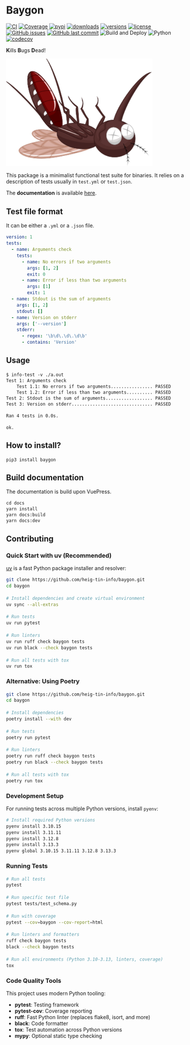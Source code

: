 # Baygon

[![CI](https://img.shields.io/github/actions/workflow/status/heig-tin-info/baygon/ci.yml?branch=main&logo=github&label=CI)](https://github.com/heig-tin-info/baygon/actions?query=event%3Apush+branch%3Amain+workflow%3ACI)
[![Coverage](https://coverage-badge.samuelcolvin.workers.dev/heig-tin-info/baygon.svg)](https://coverage-badge.samuelcolvin.workers.dev/redirect/heig-tin-info/baygon)
[![pypi](https://img.shields.io/pypi/v/baygon.svg)](https://pypi.python.org/pypi/baygon)
[![downloads](https://static.pepy.tech/badge/baygon/month)](https://pepy.tech/project/baygon)
[![versions](https://img.shields.io/pypi/pyversions/baygon.svg)](https://github.com/heig-tin-info/baygon)
[![license](https://img.shields.io/github/license/heig-tin-info/baygon.svg)](https://github.com/heig-tin-info/baygon/blob/main/LICENSE)
[![GitHub issues](https://img.shields.io/github/issues/heig-tin-info/baygon.svg)](https://github.com/heig-tin-info/baygon/issues)
[![GitHub last commit](https://img.shields.io/github/last-commit/heig-tin-info/baygon.svg)](https://github.com/heig-tin-info/baygon/commits/master)
![Build and Deploy](https://github.com/heig-tin-info/baygon/workflows/Build%20and%20Deploy/badge.svg)
![Python](https://img.shields.io/pypi/pyversions/baygon)
[![codecov](https://codecov.io/github/heig-tin-info/baygon/branch/master/graph/badge.svg?token=hFuVW5z784)](https://codecov.io/github/heig-tin-info/baygon)

**K**ills **B**ugs **D**ead!

<img src="https://github.com/heig-tin-info/baygon/raw/master/docs/docs/.vuepress/public/baygon.svg" data-canonical-src="https://github.com/heig-tin-info/baygon/docs/docs/.vuepress/public/baygon.svg" width="400"/>

This package is a minimalist functional test suite for binaries. It relies on a description of tests usually in `test.yml` or `test.json`.

The **documentation** is available [here](https://heig-tin-info.github.io/baygon/).

## Test file format

It can be either a `.yml` or a `.json` file.

```yml
version: 1
tests:
  - name: Arguments check
    tests:
      - name: No errors if two arguments
        args: [1, 2]
        exit: 0
      - name: Error if less than two arguments
        args: [1]
        exit: 1
  - name: Stdout is the sum of arguments
    args: [1, 2]
    stdout: []
  - name: Version on stderr
    args: ['--version']
    stderr:
      - regex: '\b\d\.\d\.\d\b'
      - contains: 'Version'
```

## Usage

```console
$ info-test -v ./a.out
Test 1: Arguments check
    Test 1.1: No errors if two arguments................ PASSED
    Test 1.2: Error if less than two arguments.......... PASSED
Test 2: Stdout is the sum of arguments.................. PASSED
Test 3: Version on stderr............................... PASSED

Ran 4 tests in 0.0s.

ok.
```

## How to install?

```console
pip3 install baygon
```

## Build documentation

The documentation is build upon VuePress.

```console
cd docs
yarn install
yarn docs:build
yarn docs:dev
```

## Contributing

### Quick Start with uv (Recommended)

[uv](https://github.com/astral-sh/uv) is a fast Python package installer and resolver:

```bash
git clone https://github.com/heig-tin-info/baygon.git
cd baygon

# Install dependencies and create virtual environment
uv sync --all-extras

# Run tests
uv run pytest

# Run linters
uv run ruff check baygon tests
uv run black --check baygon tests

# Run all tests with tox
uv run tox
```

### Alternative: Using Poetry

```bash
git clone https://github.com/heig-tin-info/baygon.git
cd baygon

# Install dependencies
poetry install --with dev

# Run tests
poetry run pytest

# Run linters
poetry run ruff check baygon tests
poetry run black --check baygon tests

# Run all tests with tox
poetry run tox
```

### Development Setup

For running tests across multiple Python versions, install `pyenv`:

```bash
# Install required Python versions
pyenv install 3.10.15
pyenv install 3.11.11
pyenv install 3.12.8
pyenv install 3.13.3
pyenv global 3.10.15 3.11.11 3.12.8 3.13.3
```

### Running Tests

```bash
# Run all tests
pytest

# Run specific test file
pytest tests/test_schema.py

# Run with coverage
pytest --cov=baygon --cov-report=html

# Run linters and formatters
ruff check baygon tests
black --check baygon tests

# Run all environments (Python 3.10-3.13, linters, coverage)
tox
```

### Code Quality Tools

This project uses modern Python tooling:

- **pytest**: Testing framework
- **pytest-cov**: Coverage reporting
- **ruff**: Fast Python linter (replaces flake8, isort, and more)
- **black**: Code formatter
- **tox**: Test automation across Python versions
- **mypy**: Optional static type checking

